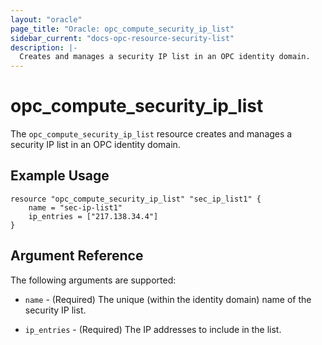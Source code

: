 ```yaml
---
layout: "oracle"
page_title: "Oracle: opc_compute_security_ip_list"
sidebar_current: "docs-opc-resource-security-list"
description: |-
  Creates and manages a security IP list in an OPC identity domain.
---
```


# opc\_compute\_security\_ip\_list

The ``opc_compute_security_ip_list`` resource creates and manages a security IP list in an OPC identity domain.

## Example Usage

```
resource "opc_compute_security_ip_list" "sec_ip_list1" {
	name = "sec-ip-list1"
	ip_entries = ["217.138.34.4"]
}
```

## Argument Reference

The following arguments are supported:

* `name` - (Required) The unique (within the identity domain) name of the security IP list.

* `ip_entries` - (Required) The IP addresses to include in the list.
